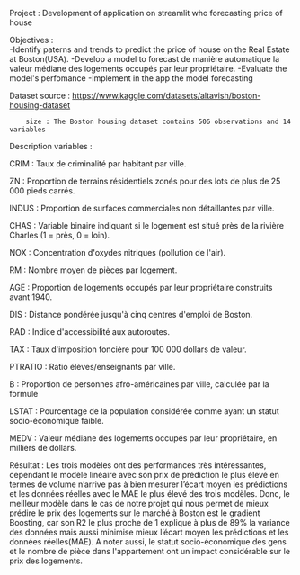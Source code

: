 Project : Development of application on streamlit who forecasting price of house 

Objectives :  
                -Identify paterns and trends to predict the price of house on the Real Estate at Boston(USA).
                -Develop a model to forecast de manière automatique la valeur médiane des logements occupés par leur propriétaire.
                -Evaluate the model's perfomance
                -Implement in the app the model forecasting

Dataset
       source : https://www.kaggle.com/datasets/altavish/boston-housing-dataset
       
        size : The Boston housing dataset contains 506 observations and 14 variables

Description variables :

CRIM : Taux de criminalité par habitant par ville.

ZN : Proportion de terrains résidentiels zonés pour des lots de plus de 25 000 pieds carrés.

INDUS : Proportion de surfaces commerciales non détaillantes par ville.

CHAS : Variable binaire indiquant si le logement est situé près de la rivière Charles (1 = près, 0 = loin).

NOX : Concentration d'oxydes nitriques (pollution de l'air).

RM : Nombre moyen de pièces par logement.

AGE : Proportion de logements occupés par leur propriétaire construits avant 1940.

DIS : Distance pondérée jusqu'à cinq centres d'emploi de Boston.

RAD : Indice d'accessibilité aux autoroutes.

TAX : Taux d'imposition foncière pour 100 000 dollars de valeur.

PTRATIO : Ratio élèves/enseignants par ville.

B : Proportion de personnes afro-américaines par ville, calculée par la formule 

LSTAT : Pourcentage de la population considérée comme ayant un statut socio-économique faible.

MEDV : Valeur médiane des logements occupés par leur propriétaire, en milliers de dollars.



Résultat : Les trois modèles ont des performances très intéressantes, cependant le modèle linéaire avec son prix de prédiction le plus élevé en termes de volume n’arrive pas à bien mesurer l’écart moyen les prédictions et les données réelles avec le MAE le plus élevé des trois modèles. Donc, le meilleur modèle dans le cas de notre projet qui nous permet de mieux prédire le prix des logements sur le marché à Boston est le gradient Boosting, car son R2 le plus proche de 1 explique à plus de 89% la variance des données mais aussi minimise mieux l’écart moyen les prédictions et les données réelles(MAE). A noter aussi, le statut socio-économique des gens et le nombre de pièce dans l'appartement ont un impact considérable sur le prix des logements.
